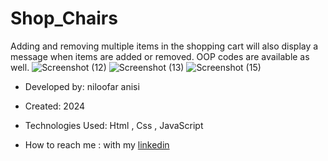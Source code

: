 ﻿# Shop_Chairs

Adding and removing multiple items in the shopping cart will also display a message when items are added or removed. OOP codes are available as well.
![Screenshot (12)](https://github.com/Niloofar-anisi/Shop_Chairs/assets/136443219/4e802ecd-d5ce-42cd-a9c0-1df62237f565)
![Screenshot (13)](https://github.com/Niloofar-anisi/Shop_Chairs/assets/136443219/fe8a2fde-a9e5-45ff-8da1-f00ab07a2289)
![Screenshot (15)](https://github.com/Niloofar-anisi/Shop_Chairs/assets/136443219/af694c45-b041-4fe9-b9ae-7bf279276e94)


- Developed by: niloofar anisi

- Created: 2024

- Technologies Used: Html , Css , JavaScript

- How to reach me : with my [linkedin](https://www.linkedin.com/in/niloofar-anisi-9879a624a/)

